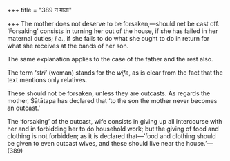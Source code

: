 +++
title = "389 न माता"

+++
The mother does not deserve to be forsaken,—should net be cast off.
‘Forsaking’ consists in turning her out of the house, if she has failed
in her maternal duties; *i.e*., if she fails to do what she ought to do
in return for what she receives at the bands of her son.

The same explanation applies to the case of the father and the rest
also.

The term ‘*strī*’ (woman) stands for the *wife*, as is clear from the
fact that the text mentions only relatives.

These should not be forsaken, unless they are outcasts. As regards the
mother, Śātātapa has declared that ‘to the son the mother never becomes
an outcast.’

The ‘forsaking’ of the outcast, wife consists in giving up all
intercourse with her and in forbidding her to do household work; but the
giving of food and clothing is not forbidden; as it is declared
that—‘food and clothing should be given to even outcast wives, and these
should live near the house.’—(389)


